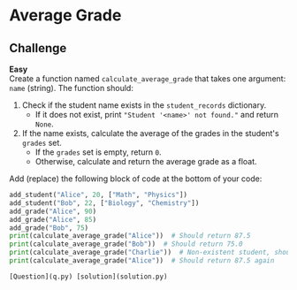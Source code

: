 # Average Grade

## Challenge

**Easy**  
Create a function named `calculate_average_grade` that takes one argument: `name` (string). The function should:

1. Check if the student name exists in the `student_records` dictionary.  
    - If it does not exist, print `"Student '<name>' not found."` and return `None`.  
2. If the name exists, calculate the average of the grades in the student's `grades` set.  
    - If the `grades` set is empty, return `0`.  
    - Otherwise, calculate and return the average grade as a float.  

Add (replace) the following block of code at the bottom of your code:

```python
add_student("Alice", 20, ["Math", "Physics"])
add_student("Bob", 22, ["Biology", "Chemistry"])
add_grade("Alice", 90)
add_grade("Alice", 85)
add_grade("Bob", 75)
print(calculate_average_grade("Alice"))  # Should return 87.5
print(calculate_average_grade("Bob"))  # Should return 75.0
print(calculate_average_grade("Charlie"))  # Non-existent student, should print message and return None
print(calculate_average_grade("Alice"))  # Should return 87.5 again

[Question](q.py) [solution](solution.py)